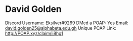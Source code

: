 # David Golden

Discord Username: Eksilver#9269
DMed a POAP: Yes
Email: david.golden25@alphabeta.edu.gh
Unique POAP Link: http://POAP.xyz/claim/ii8hg1